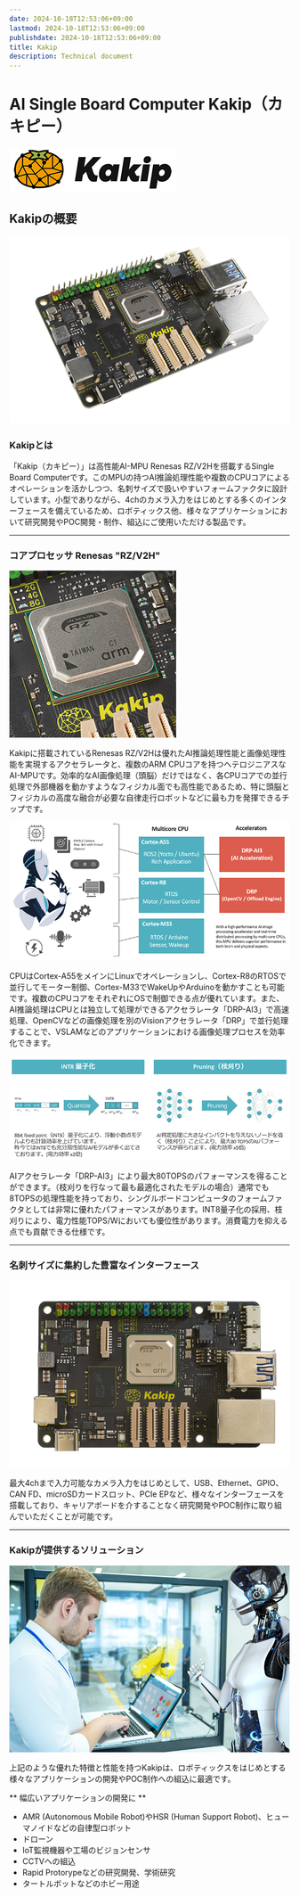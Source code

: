 ```yaml
---
date: 2024-10-18T12:53:06+09:00
lastmod: 2024-10-18T12:53:06+09:00
publishdate: 2024-10-18T12:53:06+09:00
title: Kakip
description: Technical document
---
```


# AI Single Board Computer Kakip（カキピー）
![Kakip-Logo](images/Kakip_Logo_H300.png)

## Kakipの概要
![Kakip-Main](images/Kakip_Main_01_600x400.png)

### Kakipとは

「Kakip（カキピー）」は高性能AI-MPU Renesas RZ/V2Hを搭載するSingle Board Computerです。このMPUの持つAI推論処理性能や複数のCPUコアによるオペレーションを活かしつつ、名刺サイズで扱いやすいフォームファクタに設計しています。小型でありながら、4chのカメラ入力をはじめとする多くのインターフェースを備えているため、ロボティックス他、様々なアプリケーションにおいて研究開発やPOC開発・制作、組込にご使用いただける製品です。
***
### コアプロセッサ Renesas "RZ/V2H"
![Kakip-RZV2H](images/RZV2H_H300.png)

Kakipに搭載されているRenesas RZ/V2Hは優れたAI推論処理性能と画像処理性能を実現するアクセラレータと、複数のARM CPUコアを持つヘテロジニアスなAI-MPUです。効率的なAI画像処理（頭脳）だけではなく、各CPUコアでの並行処理で外部機器を動かすようなフィジカル面でも高性能であるため、特に頭脳とフィジカルの高度な融合が必要な自律走行ロボットなどに最も力を発揮できるチップです。

![Kakip-Slide01](images/RZV2H_Slide01.png)

CPUはCortex-A55をメインにLinuxでオペレーションし、Cortex-R8のRTOSで並行してモーター制御、Cortex-M33でWakeUpやArduinoを動かすことも可能です。複数のCPUコアをそれぞれにOSで制御できる点が優れています。また、AI推論処理はCPUとは独立して処理ができるアクセラレータ「DRP-AI3」で高速処理、OpenCVなどの画像処理を別のVisionアクセラレータ「DRP」で並行処理することで、VSLAMなどのアプリケーションにおける画像処理プロセスを効率化できます。

![Kakip-Slide02](images/RZV2H_Slide02.png)

AIアクセラレータ「DRP-AI3」により最大80TOPSのパフォーマンスを得ることができます。（枝刈りを行なって最も最適化されたモデルの場合）通常でも8TOPSの処理性能を持っており、シングルボードコンピュータのフォームファクタとしては非常に優れたパフォーマンスがあります。INT8量子化の採用、枝刈りにより、電力性能TOPS/Wにおいても優位性があります。消費電力を抑える点でも貢献できる仕様です。
***

### 名刺サイズに集約した豊富なインターフェース
![Kakip-Front](images/Kakip_Front_600x400.png)

最大4chまで入力可能なカメラ入力をはじめとして、USB、Ethernet、GPIO、CAN FD、microSDカードスロット、PCIe EPなど、様々なインターフェースを搭載しており、キャリアボードを介することなく研究開発やPOC制作に取り組んでいただくことが可能です。
***

### Kakipが提供するソリューション
![Kakip-Target](images/AI_Develop_Image.png)

上記のような優れた特徴と性能を持つKakipは、ロボティックスをはじめとする様々なアプリケーションの開発やPOC制作への組込に最適です。

** 幅広いアプリケーションの開発に **

* AMR (Autonomous Mobile Robot)やHSR (Human Support Robot)、ヒューマノイドなどの自律型ロボット
* ドローン
* IoT監視機器や工場のビジョンセンサ
* CCTVへの組込
* Rapid Protorypeなどの研究開発、学術研究
* タートルボットなどのホビー用途